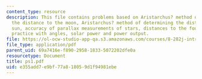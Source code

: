 ```yaml
---
content_type: resource
description: This file contains problems based on Aristarchus? method of determining
  the distance to the moon, Aristarchus? method of determining the distance to the
  sun, accuracy of parallax measurements of stars, distances to the four closest stars,
  practice with angles, solar power and power output.
file: https://ol-ocw-studio-app-qa.s3.amazonaws.com/courses/8-282j-introduction-to-astronomy-spring-2006/e355add7e9bf77a818059d1f94981ebe_ps1.pdf
file_type: application/pdf
parent_uid: 69a7416e-f890-2958-1833-5072202dfe0a
resourcetype: Document
title: ps1.pdf
uid: e355add7-e9bf-77a8-1805-9d1f94981ebe
---
```

